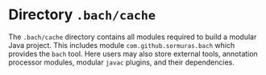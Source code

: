 # Directory `.bach/cache`

The `.bach/cache` directory contains all modules required to build a modular Java project. This includes
module `com.github.sormuras.bach` which provides the `bach` tool. Here users may also store external tools, annotation
processor modules, modular `javac` plugins, and their dependencies.
